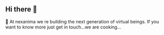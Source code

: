 ## Hi there 👋
🧙 At nexanima we re building the next generation of virtual beings. 
If you want to know more just get in touch...we are cooking...
